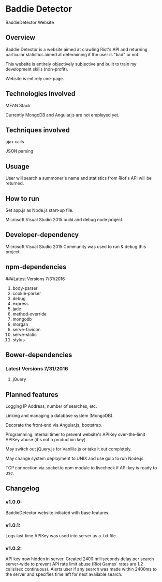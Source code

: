 ﻿# Baddie Detector
BaddieDetector Website

## Overview
Baddie Detector is a website aimed at crawling Riot's API and returning particular statistics aimed at determining if the user is "bad" or not.

This website is entirely objectively subjective and built to train my development skills (non-profit).

Website is entirely one-page.

## Technologies involved
MEAN Stack

Currently MongoDB and Angular.js are not employed yet.

## Techniques involved
ajax calls

JSON parsing

## Usuage
User will search a summoner's name and statistics from Riot's API will be returned. 

## How to run
Set app.js as Node.js start-up file.

Microsoft Visual Studio 2015 build and debug node project.

## Developer-dependency
Microsoft Visual Studio 2015 Community was used to run & debug this project.

## npm-dependencies
###Latest Versions 7/31/2016
1. body-parser
2. cookie-parser
3. debug
4. express
5. jade
6. method-override
7. mongodb
8. morgan
9. serve-favicon
10. serve-static
11. stylus

## Bower-dependencies
### Latest Versions 7/31/2016
1. jQuery

## Planned features
Logging IP Address, number of searches, etc.

Linking and managing a database system (MongoDB).

Decorate the front-end via Angular.js, bootstrap.

Programming internal timer to prevent website's APIKey over-the-limit APIKey abuse (it's not a production key).

May switch out jQuery.js for Vanillia.js or take it out completely.

May change system deployment to UNIX and use gulp to run Node.js.

TCP connection via socket.io npm module to livecheck if API key is ready to use.

## Changelog
### v1.0.0: 
BaddieDetector website initiated with base features.

### v1.0.1: 
Logs last time APIKey was used into server as a .txt file.

### v1.0.2: 
API key now hidden in server. 
Created 2400 milliseconds delay per search server-wide to prevent API rate limit abuse (Riot Games' rates are 1.2 calls/sec continuous). 
Alerts user if any search was made within 2400ms to the server and specifies time left for next available search.